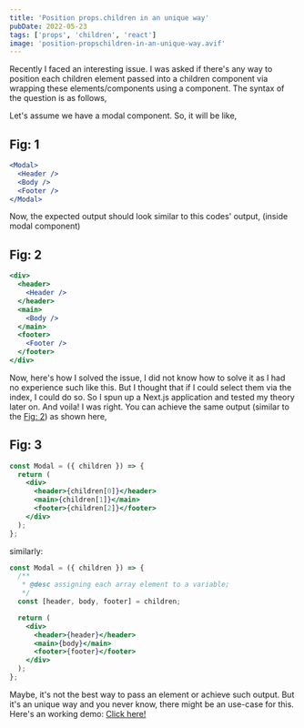 ```yaml
---
title: 'Position props.children in an unique way'
pubDate: 2022-05-23
tags: ['props', 'children', 'react']
image: 'position-propschildren-in-an-unique-way.avif'
---
```


Recently I faced an interesting issue. I was asked if there's any way to position each children element passed into a children component via wrapping these elements/components using a component. The syntax of the question is as follows,

Let's assume we have a modal component. So, it will be like,

## Fig: 1

```jsx
<Modal>
  <Header />
  <Body />
  <Footer />
</Modal>
```

Now, the expected output should look similar to this codes' output,
(inside modal component)

## Fig: 2

```jsx
<div>
  <header>
    <Header />
  </header>
  <main>
    <Body />
  </main>
  <footer>
    <Footer />
  </footer>
</div>
```

Now, here's how I solved the issue,
I did not know how to solve it as I had no experience such like this. But I thought that if I could select them via the index, I could do so. So I spun up a Next.js application and tested my theory later on. And voila! I was right. You can achieve the same output (similar to the [Fig: 2](##fig2)) as shown here,

## Fig: 3

```jsx
const Modal = ({ children }) => {
  return (
    <div>
      <header>{children[0]}</header>
      <main>{children[1]}</main>
      <footer>{children[2]}</footer>
    </div>
  );
};
```

similarly:

```jsx
const Modal = ({ children }) => {
  /**
   * @desc assigning each array element to a variable;
   */
  const [header, body, footer] = children;

  return (
    <div>
      <header>{header}</header>
      <main>{body}</main>
      <footer>{footer}</footer>
    </div>
  );
};
```

Maybe, it's not the best way to pass an element or achieve such output. But it's an unique way and you never know, there might be an use-case for this. Here's an working demo: [Click here!](https://replit.com/@SajjatHossain/propschildren#pages/index.jsx)
